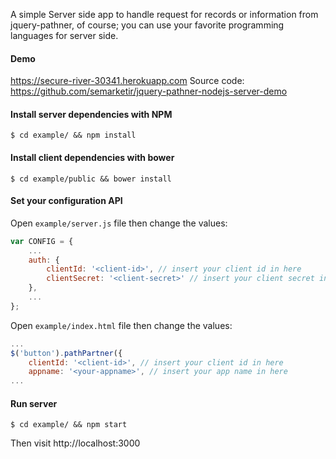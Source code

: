 A simple Server side app to handle request for records or information from jquery-pathner, of course; you can use your favorite programming languages for server side.

#### Demo
https://secure-river-30341.herokuapp.com
Source code: https://github.com/semarketir/jquery-pathner-nodejs-server-demo

#### Install server dependencies with NPM
```$ cd example/ && npm install```

#### Install client dependencies with bower
```$ cd example/public && bower install```

#### Set your configuration API
Open `example/server.js` file then change the values:
```js
var CONFIG = {
    ...
    auth: {
        clientId: '<client-id>', // insert your client id in here
        clientSecret: '<client-secret>' // insert your client secret in here
    },
    ...
};
```

Open `example/index.html` file then change the values:
```js
...
$('button').pathPartner({
    clientId: '<client-id>', // insert your client id in here
    appname: '<your-appname>', // insert your app name in here
...
```

#### Run server
```$ cd example/ && npm start```

Then visit http://localhost:3000
